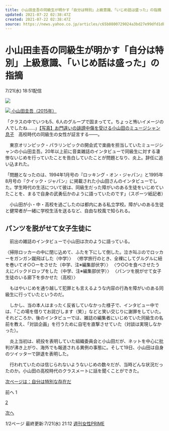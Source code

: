 ```yaml
---
title: 小山田圭吾の同級生が明かす「自分は特別」上級意識、「いじめ話は盛った」の指摘（週刊女性PRIME）
updated: 2021-07-22 02:38:47Z
created: 2021-07-22 02:38:47Z
source: https://news.yahoo.co.jp/articles/c65b0800729024a3bd27e99dfd1db97af3d36e14
---
```


# 小山田圭吾の同級生が明かす「自分は特別」上級意識、「いじめ話は盛った」の指摘

7/21(水) 18:51配信

[![](https://s.yimg.jp/images/news/cobranding/jprime.png)](https://www.jprime.jp/)

[![](https://amd-pctr.c.yimg.jp/r/iwiz-amd/20210721-00021490-jprime-000-3-view.jpg) 小山田圭吾（2015年）](https://news.yahoo.co.jp/articles/c65b0800729024a3bd27e99dfd1db97af3d36e14/images/000)

「クラスの中でいつも5、6人のグループで固まってて。ちょっと怖いイメージの人でしたね……」[【写真】お門違いの誹謗中傷を受ける小山田のミュージシャン息子](https://www.jprime.jp/articles/photo/21490?utm_source=headlines.yahoo.co.jp&utm_medium=referral&utm_campaign=related&imgindex=3)　高校時代の同級生の女性が証言する――。

　東京オリンピック・パラリンピックの開会式で楽曲を担当していたミュージシャンの小山田圭吾。20年以上前に音楽雑誌のインタビューで同級生に対する凄惨ないじめを行っていたことを告白していたことが問題となり、炎上。辞任に追い込まれた。

「問題となったのは、1994年1月号の『ロッキング・オン・ジャパン』と1995年8月号の『クイック・ジャパン』に掲載された小山田さんのインタビューでした。学生時代の生活について彼は、同級生だった障がいのある生徒をいじめていたことを、まるで自身の武勇伝かのように語っていたのです」（スポーツ紙記者）

　小山田が小・中・高校を過ごしたのは都内にある私立学校。障がいのある生徒と健常者が一緒に学校生活を送るなど、自由な校風で知られる。

## パンツを脱がせて女子生徒に

　前出の雑誌のインタビューで小山田は次のように語っている。

〈掃除ロッカーの中に閉じ込めて、ふたを下にして倒した。泣き叫ぶのでロッカーをガンガン蹴飛ばした（中学）〉 〈修学旅行のとき、全裸にしてグルグルに紐を巻いてオ○○ーをさせた（中学、注※編集部伏字）〉 〈ウ○○を食べさせたうえにバックドロップをした（中学、注※編集部伏字）〉 〈パンツを脱がせて女子生徒のいる廊下を歩かせた（高校）〉

　もはやいじめを通り越して犯罪とも言えるような内容の行為を障がいのある同級生に行っていたというのだ。

　しかし、当の本人はまったく反省していなかった様子で、インタビュー中では、「この場を借りてお詫びします（笑）」などと笑い交じりに謝罪をしていた。それどころか、後のインタビューでは、雑誌の編集者にいじめていた同級生の名前を教え、「対談企画」を行うために自宅を直撃させていた（対談は実現しなかった）。

　炎上当初は、続投を表明していた組織委員会と小山田だが、ネットを中心に批判が沸き上がり、海外でも報道される異例の事態に。そして19日、小山田は自身のツイッターで辞退を表明した。

　行われていたのは信じられないようないじめの数々だが、当時どんな状況だったのか。小山田の高校時代のクラスメートに話を聞くことができた。

[次ページは：自分は特別な存在だ](https://news.yahoo.co.jp/articles/c65b0800729024a3bd27e99dfd1db97af3d36e14?page=2)

前へ
1

[2](https://news.yahoo.co.jp/articles/c65b0800729024a3bd27e99dfd1db97af3d36e14?page=2)

[次へ](https://news.yahoo.co.jp/articles/c65b0800729024a3bd27e99dfd1db97af3d36e14?page=2)

*1*/2ページ
最終更新:7/21(水) 21:12
[週刊女性PRIME](https://news.yahoo.co.jp/media/jprime)